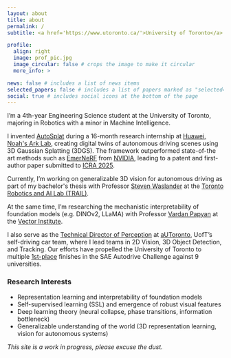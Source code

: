 ```yaml
---
layout: about
title: about
permalink: /
subtitle: <a href='https://www.utoronto.ca/'>University of Toronto</a>. Engineering Science.

profile:
  align: right
  image: prof_pic.jpg
  image_circular: false # crops the image to make it circular
  more_info: >

news: false # includes a list of news items
selected_papers: false # includes a list of papers marked as "selected={true}"
social: true # includes social icons at the bottom of the page
---
```


I’m a 4th-year Engineering Science student at the University of Toronto, majoring in Robotics with a minor in Machine Intelligence.

I invented [AutoSplat](https://autosplat.github.io/) during a 16-month research internship at [Huawei, Noah's Ark Lab](http://dev3.noahlab.com.hk/), creating digital twins of autonomous driving scenes using 3D Gaussian Splatting (3DGS). The framework outperformed state-of-the art methods such as [EmerNeRF](https://emernerf.github.io/) from [NVIDIA](https://research.nvidia.com/labs/toronto-ai/), leading to a patent and first-author paper submitted to [ICRA 2025](https://2025.ieee-icra.org/).

Currently, I’m working on generalizable 3D vision for autonomous driving as part of my bachelor's thesis with Professor [Steven Waslander](https://www.trailab.utias.utoronto.ca/steven-waslander) at the [Toronto Robotics and AI Lab (TRAIL)](https://www.trailab.utias.utoronto.ca/).

At the same time, I’m researching the mechanistic interpretability of foundation models (e.g. DINOv2, LLaMA) with Professor [Vardan Papyan](https://sites.google.com/view/vardan-papyan/home) at the [Vector Institute](https://vectorinstitute.ai/). 

I also serve as the [Technical Director of Perception](https://www.autodrive.utoronto.ca/our-team) at [aUToronto](https://www.autodrive.utoronto.ca/), UofT’s self-driving car team, where I lead teams in 2D Vision, 3D Object Detection, and Tracking. Our efforts have propelled the University of Toronto to multiple [1st-place](https://www.utoronto.ca/news/u-t-team-takes-top-spot-self-driving-car-challenge-6th-time-7-years#:~:text=Latest%20news-,U%20of%20T%20team%20takes%20top%20spot%20in%20self%2Ddriving,6th%20time%20in%207%20years&text=A%20team%20from%20the%20University,American%20self%2Ddriving%20car%20competition.) finishes in the SAE Autodrive Challenge against 9 universities.

### Research Interests
- Representation learning and interpretability of foundation models
- Self-supervised learning (SSL) and emergence of robust visual features
- Deep learning theory (neural collapse, phase transitions, information bottleneck)
- Generalizable understanding of the world (3D representation learning, vision for autonomous systems)

*This site is a work in progress, please excuse the dust.*